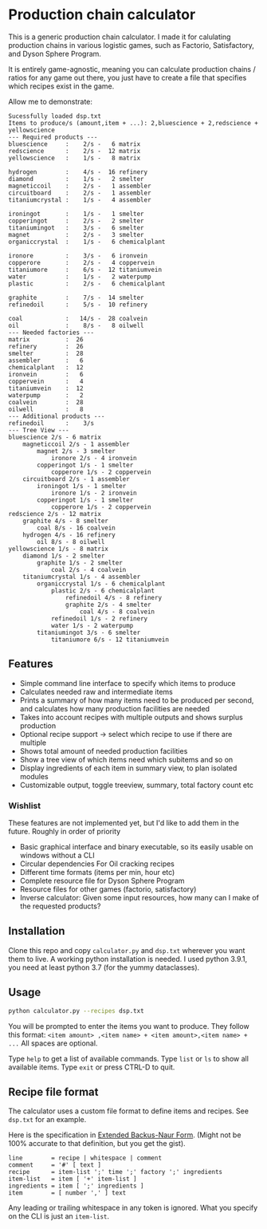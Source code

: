 # Production chain calculator

This is a generic production chain calculator.
I made it for calulating production chains in various logistic games, such as
Factorio, Satisfactory, and Dyson Sphere Program.

It is entirely game-agnostic, meaning you can calculate production chains / ratios for any game out there,
you just have to create a file that specifies which recipes exist in the game.

Allow me to demonstrate:
```
Sucessfully loaded dsp.txt
Items to produce/s (amount,item + ...): 2,bluescience + 2,redscience + yellowscience
--- Required products ---
bluescience     :    2/s -   6 matrix
redscience      :    2/s -  12 matrix
yellowscience   :    1/s -   8 matrix

hydrogen        :    4/s -  16 refinery
diamond         :    1/s -   2 smelter
magneticcoil    :    2/s -   1 assembler
circuitboard    :    2/s -   1 assembler
titaniumcrystal :    1/s -   4 assembler

ironingot       :    1/s -   1 smelter
copperingot     :    2/s -   2 smelter
titaniumingot   :    3/s -   6 smelter
magnet          :    2/s -   3 smelter
organiccrystal  :    1/s -   6 chemicalplant

ironore         :    3/s -   6 ironvein
copperore       :    2/s -   4 coppervein
titaniumore     :    6/s -  12 titaniumvein
water           :    1/s -   2 waterpump
plastic         :    2/s -   6 chemicalplant

graphite        :    7/s -  14 smelter
refinedoil      :    5/s -  10 refinery

coal            :   14/s -  28 coalvein
oil             :    8/s -   8 oilwell
--- Needed factories ---
matrix          :  26
refinery        :  26
smelter         :  28
assembler       :   6
chemicalplant   :  12
ironvein        :   6
coppervein      :   4
titaniumvein    :  12
waterpump       :   2
coalvein        :  28
oilwell         :   8
--- Additional products ---
refinedoil      :    3/s
--- Tree View ---
bluescience 2/s - 6 matrix
    magneticcoil 2/s - 1 assembler
        magnet 2/s - 3 smelter
            ironore 2/s - 4 ironvein
        copperingot 1/s - 1 smelter
            copperore 1/s - 2 coppervein
    circuitboard 2/s - 1 assembler
        ironingot 1/s - 1 smelter
            ironore 1/s - 2 ironvein
        copperingot 1/s - 1 smelter
            copperore 1/s - 2 coppervein
redscience 2/s - 12 matrix
    graphite 4/s - 8 smelter
        coal 8/s - 16 coalvein
    hydrogen 4/s - 16 refinery
        oil 8/s - 8 oilwell
yellowscience 1/s - 8 matrix
    diamond 1/s - 2 smelter
        graphite 1/s - 2 smelter
            coal 2/s - 4 coalvein
    titaniumcrystal 1/s - 4 assembler
        organiccrystal 1/s - 6 chemicalplant
            plastic 2/s - 6 chemicalplant
                refinedoil 4/s - 8 refinery
                graphite 2/s - 4 smelter
                    coal 4/s - 8 coalvein
            refinedoil 1/s - 2 refinery
            water 1/s - 2 waterpump
        titaniumingot 3/s - 6 smelter
            titaniumore 6/s - 12 titaniumvein
```

## Features

- Simple command line interface to specify which items to produce
- Calculates needed raw and intermediate items
- Prints a summary of how many items need to be produced per second, and calculates how many production facilities are needed
- Takes into account recipes with multiple outputs and shows surplus production
- Optional recipe support -> select which recipe to use if there are multiple
- Shows total amount of needed production facilities 
- Show a tree view of which items need which subitems and so on
- Display ingredients of each item in summary view, to plan isolated modules
- Customizable output, toggle treeview, summary, total factory count etc

### Wishlist

These features are not implemented yet, but I'd like to add them in the future.
Roughly in order of priority
- Basic graphical interface and binary executable, so its easily usable on windows without a CLI
- Circular dependencies 
    For Oil cracking recipes
- Different time formats (items per min, hour etc)
- Complete resource file for Dyson Sphere Program
- Resource files for other games (factorio, satisfactory)
- Inverse calculator: Given some input resources, how many can I make of the requested products?

## Installation

Clone this repo and copy `calculator.py` and `dsp.txt` wherever you want them to live.
A working python installation is needed. I used python 3.9.1, you need at least python 3.7 (for the yummy dataclasses).

## Usage

```bash
python calculator.py --recipes dsp.txt
```
You will be prompted to enter the items you want to produce.
They follow this format: `<item amount> ,<item name> + <item amount>,<item name> + ...` 
All spaces are optional.

Type `help` to get a list of available commands.
Type `list` or `ls` to show all available items.
Type `exit` or press CTRL-D to quit.

## Recipe file format

The calculator uses a custom file format to define items and recipes.
See `dsp.txt` for an example.

Here is the specification in [Extended Backus-Naur Form](https://en.wikipedia.org/wiki/Backus%E2%80%93Naur_form). (Might not be 100% accurate to that definition, but you get the gist).

```
line        = recipe | whitespace | comment
comment     = '#' [ text ]
recipe      = item-list ';' time ';' factory ';' ingredients
item-list   = item [ '+' item-list ]
ingredients = item [ ';' ingredients ] 
item        = [ number ',' ] text
```

Any leading or trailing whitespace in any token is ignored.
What you specify on the CLI is just an `item-list`.

